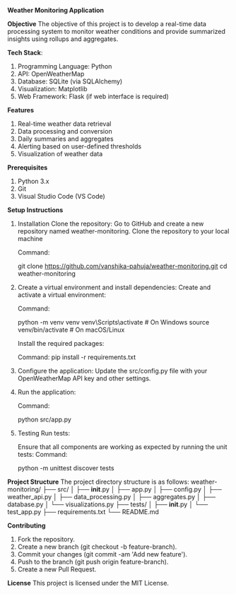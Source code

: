 **Weather Monitoring Application**

**Objective**
The objective of this project is to develop a real-time data processing system to monitor weather conditions and provide summarized insights using rollups and aggregates.

**Tech Stack**:
1. Programming Language: Python
2. API: OpenWeatherMap
3. Database: SQLite (via SQLAlchemy)
4. Visualization: Matplotlib
5. Web Framework: Flask (if web interface is required)

**Features**
1. Real-time weather data retrieval
2. Data processing and conversion
3. Daily summaries and aggregates
4. Alerting based on user-defined thresholds
5. Visualization of weather data

**Prerequisites**
1. Python 3.x
2. Git
3. Visual Studio Code (VS Code)


**Setup Instructions**
1. Installation
Clone the repository: Go to GitHub and create a new repository named weather-monitoring. Clone the repository to your local machine

   Command:
   
   git clone https://github.com/vanshika-pahuja/weather-monitoring.git
   cd weather-monitoring

3. Create a virtual environment and install dependencies: Create and activate a virtual environment:

   Command:
   
   python -m venv venv
   venv\Scripts\activate  # On Windows
   source venv/bin/activate  # On macOS/Linux

   Install the required packages:
   
   Command:
   pip install -r requirements.txt

3. Configure the application: Update the src/config.py file with your OpenWeatherMap API key and other settings.

4. Run the application:
   
   Command:
   
   python src/app.py

6. Testing
   Run tests:
   
   Ensure that all components are working as expected by running the unit tests:
   Command:
   
   python -m unittest discover tests


**Project Structure**
The project directory structure is as follows:
weather-monitoring/
├── src/
│   ├── __init__.py
│   ├── app.py
│   ├── config.py
│   ├── weather_api.py
│   ├── data_processing.py
│   ├── aggregates.py
│   ├── database.py
│   └── visualizations.py
├── tests/
│   ├── __init__.py
│   └── test_app.py
├── requirements.txt
└── README.md

**Contributing**
1. Fork the repository.
2. Create a new branch (git checkout -b feature-branch).
3. Commit your changes (git commit -am 'Add new feature').
4. Push to the branch (git push origin feature-branch).
5. Create a new Pull Request.

   
**License**
This project is licensed under the MIT License.

